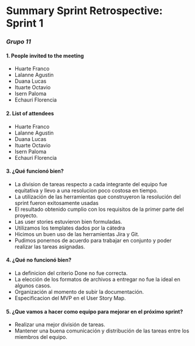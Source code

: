 # Summary Sprint Retrospective: Sprint 1 
### *Grupo 11*
#### 1. People invited to the meeting
- Huarte Franco
- Lalanne Agustin
- Duana Lucas
- Ituarte Octavio
- Isern Paloma
- Echauri Florencia

#### 2. List of attendees
- Huarte Franco
- Lalanne Agustin
- Duana Lucas
- Ituarte Octavio
- Isern Paloma
- Echauri Florencia

#### 3. ¿Qué funcionó bien?
- La division de tareas respecto a cada integrante del equipo fue 
equitativa y llevo a una resolucion poco costosa en tiempo.
- La utilización de las herramientas que construyeron la resolución del 
sprint fueron exitosamente usadas
- El resultado obtenido cumplio con los requisitos de la primer parte 
del proyecto.
- Las user stories estuvieron bien formuladas.
- Utilizamos los templates dados por la cátedra
- Hicimos un buen uso de las herramientas Jira y Git.
- Pudimos ponernos de acuerdo para trabajar en conjunto y poder realizar
las tareas asignadas.

#### 4. ¿Qué no funcionó bien?
- La definicion del criterio Done no fue correcta.
- La elección de los formatos de archivos a entregar no fue la ideal en algunos casos.
- Organización al momento de subir la documentación.
- Especificacion del MVP en el User Story Map.

#### 5. ¿Que vamos a hacer como equipo para mejorar en el próximo sprint?
- Realizar una mejor división de tareas.
- Mantener una buena comunicación y distribución de las tareas entre los miembros del equipo.